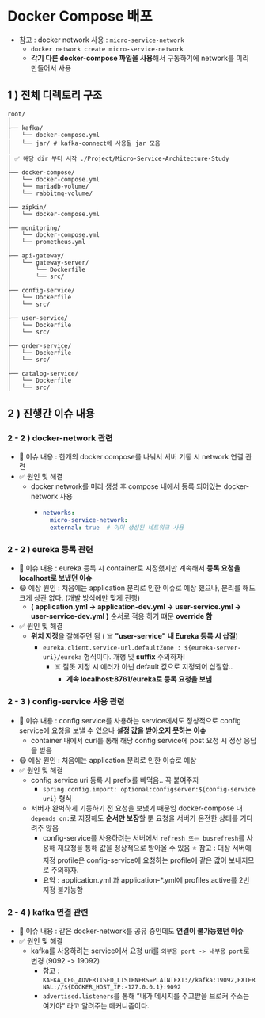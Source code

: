 # Docker Compose 배포

- 참고 : docker network 사용 : `micro-service-network`
  - `docker network create micro-service-network`
  - **각기 다른 docker-compose 파일을 사용**해서 구동하기에 network를 미리 만들어서 사용

## 1 ) 전체 디렉토리 구조
```text
root/
│
├── kafka/
│   └── docker-compose.yml
│   └── jar/ # kafka-connect에 사용될 jar 모음
│
│ ✅ 해당 dir 부터 시작 ./Project/Micro-Service-Architecture-Study
│
├── docker-compose/           
│   └── docker-compose.yml
│   └── mariadb-volume/
│   └── rabbitmq-volume/
│
├── zipkin/
│   └── docker-compose.yml
│
├── monitoring/
│   └── docker-compose.yml
│   └── prometheus.yml
│
├── api-gateway/
│   └── gateway-server/
│       └── Dockerfile
│       └── src/
│
├── config-service/
│   └── Dockerfile
│   └── src/
│
├── user-service/
│   └── Dockerfile
│   └── src/
│
├── order-service/
│   └── Dockerfile
│   └── src/
│
├── catalog-service/
│   └── Dockerfile
│   └── src/
```

## 2 ) 진행간 이슈 내용

### 2 - 2 ) docker-network 관련
- 💬 이슈 내용 : 한개의 docker compose를 나눠서 서버 기동 시 network 연결 관련
- ✅ 원인 및 해결
  - docker network를 미리 생성 후 compose 내에서 등록 되어있는 docker-network 사용
    - ```yaml
      networks:
        micro-service-network:
        external: true  # 이미 생성된 네트워크 사용    
      ```

### 2 - 2 ) eureka 등록 관련
- 💬 이슈 내용 : eureka 등록 시 container로 지정했지만 계속해서 **등록 요청을 localhost로 보냈던 이슈**
- 😩 예상 원인 : 처음에는 application 분리로 인한 이슈로 예상 했으나, 분리를 해도 크게 상관 없다. (개발 방식에만 맞게 진행)
  - **( application.yml -> application-dev.yml -> user-service.yml -> user-service-dev.yml )** 순서로 적용 하기 떄문 **override 함**
- ✅ 원인 및 해결
  - **위치 지정**을 잘해주면 됨 ( ☠️ **"user-service" 내 Eureka 등록 시 삽질**)
    - `eureka.client.service-url.defaultZone : ${eureka-server-uri}/eureka` 형식이다. 개행 및 **suffix** 주의하자!
      - ☠️ 잘못 지정 시 에러가 아닌 default 값으로 지정되어 삽질함.. 
        - **계속 localhost:8761/eureka로 등록 요청을 보냄**

### 2 - 3 ) config-service 사용 관련
- 💬 이슈 내용 : config service를 사용하는 service에서도 정상적으로 config service에 요청을 보낼 수 있으나 **설정 값을 받아오지 못하는 이슈**
  - container 내에서 curl를 통해 해당 config service에 post 요청 시 정상 응답을 받음
- 😩 예상 원인 : 처음에는 application 분리로 인한 이슈로 예상  
- ✅ 원인 및 해결
  - config service uri 등록 시 prefix를 빼먹음.. 꼭 붙여주자
    - `spring.config.import: optional:configserver:${config-service uri}` 형식
  - 서버가 완벽하게 기동하기 전 요청을 보냈기 때문임 docker-compose 내 `depends_on:`로 지정해도 **순서만 보장**할 뿐 요청을 서버가 온전한 상태를 기다려주 않음 
    - config-service를 사용하려는 서버에서 `refresh 또는 busrefresh`를 사용해 재요청을 통해 값을 정상적으로 받아올 수 있음
⭐️ 참고 : 대상 서버에 지정 profile은 config-service에 요청하는 profile에 같은 값이 보내지므로 주의하자.
    - 요약 : application.yml 과 application-*.yml에 profiles.active를 2번 지정 불가능함

### 2 - 4 ) kafka 연결 관련
- 💬 이슈 내용 : 같은 docker-network를 공유 중인데도 **연결이 불가능했던 이슈**
- ✅ 원인 및 해결
  - kafka를 사용하려는 service에서 요청 uri를 `외부용 port -> 내부용 port`로 변경 (9092 -> 19092)
    - 참고 : `KAFKA_CFG_ADVERTISED_LISTENERS=PLAINTEXT://kafka:19092,EXTERNAL://${DOCKER_HOST_IP:-127.0.0.1}:9092`
    - `advertised.listeners`를 통해 “내가 메시지를 주고받을 브로커 주소는 여기야” 라고 알려주는 메커니즘이다.

